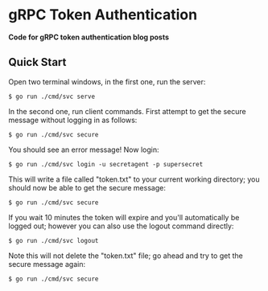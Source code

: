 # gRPC Token Authentication

**Code for gRPC token authentication blog posts**

## Quick Start

Open two terminal windows, in the first one, run the server:

    $ go run ./cmd/svc serve

In the second one, run client commands. First attempt to get the secure message without logging in as follows:

    $ go run ./cmd/svc secure

You should see an error message! Now login:

    $ go run ./cmd/svc login -u secretagent -p supersecret

This will write a file called "token.txt" to your current working directory; you should now be able to get the secure message:

    $ go run ./cmd/svc secure

If you wait 10 minutes the token will expire and you'll automatically be logged out; however you can also use the logout command directly:

    $ go run ./cmd/svc logout

Note this will not delete the "token.txt" file; go ahead and try to get the secure message again:

    $ go run ./cmd/svc secure